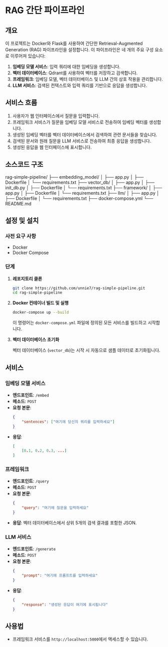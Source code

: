 # RAG 간단 파이프라인

## 개요

이 프로젝트는 Docker와 Flask를 사용하여 간단한 Retrieval-Augmented Generation (RAG) 파이프라인을 설정합니다. 이 파이프라인은 네 개의 주요 구성 요소로 이루어져 있습니다:

1. **임베딩 모델 서비스**: 입력 쿼리에 대한 임베딩을 생성합니다.
2. **벡터 데이터베이스**: Qdrant를 사용하여 벡터를 저장하고 검색합니다.
3. **프레임워크**: 임베딩 모델, 벡터 데이터베이스 및 LLM 간의 상호 작용을 관리합니다.
4. **LLM 서비스**: 검색된 컨텍스트와 입력 쿼리를 기반으로 응답을 생성합니다.

## 서비스 흐름

1. 사용자가 웹 인터페이스에서 질문을 입력합니다.
2. 프레임워크 서비스가 질문을 임베딩 모델 서비스로 전송하여 임베딩 벡터를 생성합니다.
3. 생성된 임베딩 벡터를 벡터 데이터베이스에서 검색하여 관련 문서들을 찾습니다.
4. 검색된 문서와 원래 질문을 LLM 서비스로 전송하여 최종 응답을 생성합니다.
5. 생성된 응답을 웹 인터페이스에 표시합니다.

## 소스코드 구조

rag-simple-pipeline/ ├── embedding_model/ │ ├── app.py │ ├── Dockerfile │ └── requirements.txt ├── vector_db/ │ ├── app.py │ ├── init_db.py │ ├── Dockerfile │ └── requirements.txt ├── framework/ │ ├── app.py │ ├── Dockerfile │ └── requirements.txt ├── llm/ │ ├── app.py │ ├── Dockerfile │ └── requirements.txt ├── docker-compose.yml └── README.md


## 설정 및 설치

### 사전 요구 사항

- Docker
- Docker Compose

### 단계

1. **레포지토리 클론**

    ```sh
    git clone https://github.com/unnie7/rag-simple-pipeline.git
    cd rag-simple-pipeline
    ```

2. **Docker 컨테이너 빌드 및 실행**

    ```sh
    docker-compose up --build
    ```

    이 명령어는 `docker-compose.yml` 파일에 정의된 모든 서비스를 빌드하고 시작합니다.

3. **벡터 데이터베이스 초기화**

    벡터 데이터베이스 (`vector_db`)는 시작 시 자동으로 샘플 데이터로 초기화됩니다.

## 서비스

### 임베딩 모델 서비스

- **엔드포인트**: `/embed`
- **메소드**: `POST`
- **요청 본문**:
    ```json
    {
        "sentences": ["여기에 당신의 쿼리를 입력하세요"]
    }
    ```
- **응답**:
    ```json
    [
        [0.1, 0.2, 0.3, ...]
    ]
    ```

### 프레임워크

- **엔드포인트**: `/query`
- **메소드**: `POST`
- **요청 본문**:
    ```json
    {
        "query": "여기에 질문을 입력하세요"
    }
    ```
- **응답**: 벡터 데이터베이스에서 상위 5개의 검색 결과를 포함한 JSON.

### LLM 서비스

- **엔드포인트**: `/generate`
- **메소드**: `POST`
- **요청 본문**:
    ```json
    {
        "prompt": "여기에 프롬프트를 입력하세요"
    }
    ```
- **응답**:
    ```json
    {
        "response": "생성된 응답이 여기에 표시됩니다"
    }
    ```

## 사용법

- 프레임워크 서비스를 `http://localhost:5000`에서 액세스할 수 있습니다.
